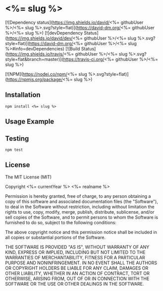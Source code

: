 # <%= slug %>

[![Dependency status](https://img.shields.io/david/<%= githubUser %>/<%= slug %>.svg?style=flat)](https://david-dm.org/<%= githubUser %>/<%= slug %>)
[![devDependency Status](https://img.shields.io/david/dev/<%= githubUser %>/<%= slug %>.svg?style=flat)](https://david-dm.org/<%= githubUser %>/<%= slug %>#info=devDependencies)
[![Build Status](https://img.shields.io/travis/<%= githubUser %>/<%= slug %>.svg?style=flat&branch=master)](https://travis-ci.org/<%= githubUser %>/<%= slug %>)

[![NPM](https://nodei.co/npm/<%= slug %>.svg?style=flat)](https://npmjs.org/package/<%= slug %>)

## Installation

    npm install <%= slug %>

## Usage Example

## Testing

    npm test

## License

The MIT License (MIT)

Copyright <%= currentYear %> <%= realname %>

Permission is hereby granted, free of charge, to any person obtaining a copy
of this software and associated documentation files (the "Software"), to deal
in the Software without restriction, including without limitation the rights
to use, copy, modify, merge, publish, distribute, sublicense, and/or sell
copies of the Software, and to permit persons to whom the Software is
furnished to do so, subject to the following conditions:

The above copyright notice and this permission notice shall be included in
all copies or substantial portions of the Software.

THE SOFTWARE IS PROVIDED "AS IS", WITHOUT WARRANTY OF ANY KIND, EXPRESS OR
IMPLIED, INCLUDING BUT NOT LIMITED TO THE WARRANTIES OF MERCHANTABILITY,
FITNESS FOR A PARTICULAR PURPOSE AND NONINFRINGEMENT. IN NO EVENT SHALL THE
AUTHORS OR COPYRIGHT HOLDERS BE LIABLE FOR ANY CLAIM, DAMAGES OR OTHER
LIABILITY, WHETHER IN AN ACTION OF CONTRACT, TORT OR OTHERWISE, ARISING FROM,
OUT OF OR IN CONNECTION WITH THE SOFTWARE OR THE USE OR OTHER DEALINGS IN
THE SOFTWARE.
